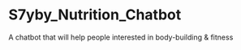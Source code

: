# S7yby_Nutrition_Chatbot
A chatbot that will help people interested in body-building &amp; fitness
